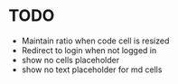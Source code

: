 # TODO

- Maintain ratio when code cell is resized
- Redirect to login when not logged in
- show no cells placeholder
- show no text placeholder for md cells
